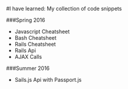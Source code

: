 #I have learned: My collection of code snippets


###Spring 2016
- Javascript Cheatsheet
- Bash Cheatsheet
- Rails Cheatsheet
- Rails Api
- AJAX Calls


###Summer 2016
- Sails.js Api with Passport.js
